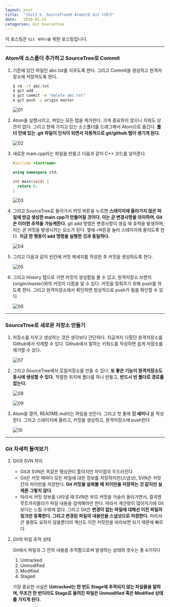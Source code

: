```yaml
---
layout: post
title:  "[Git] 5. SourceTree와 Atom으로 Git 다루기"
date:   2020-02-23
categories: Git SourceTree
---
```

이 포스팅은 `Git 세미나를` 위한 포스팅입니다.

---
### Atom에 소스폴더 추가하고 SourceTree로 Commit

1. 기존에 있던 파일인 abc.txt를 지우도록 한다. 그리고 Commit을 생성하고 원격저장소에 저장하도록 한다.


    ```bash
    $ rm -rf abc.txt
    $ git add .
    $ git commit -m "delete abc.txt"
    $ git push -u origin master
    ```


    ![01](https://drive.google.com/uc?id=18OOR63X6IuqfT1MfkhDJkbp-Z_f9iMba)


2. Atom을 실행시키고, 켜있는 모든 탭을 제거한다. 크게 중요하지 않으니 지워도 상관이 없다. 그리고 현재 가지고 있는 소스폴더를 드래그해서 Atom으로 옮긴다. __폴더 안에 있는 .git 파일이 인식이 되면서 자동적으로 git/github 탭이 생기게 된다.__


    ![02](https://drive.google.com/uc?id=1r87YCHS30H1lRWtkvya2-GbtJPNQN1xE)


3. 새로운 main.cpp라는 파일을 만들고 다음과 같이 C++ 코드를 넣어준다.


    ```cpp
    #include <iostream>

    using namespace std;

    int main(void) {
      return 0;
    }
    ```


    ![03](https://drive.google.com/uc?id=1kWJemNNYaNMTeX-4ZjF4CWGzX3hjaDnP)


4. 그리고 SourceTree로 돌아가서 커밋 버튼을 누르면 __스테이지에 올라가지 않은 파일에 방금 생성한 main.cpp가 만들어질 것이다. 이는 곧 변경사항을 의미하며, Git은 이러한 추적을 가능케한다.__ git add 명령은 변경사항이 생길 때 효력을 발생하며, 이는 곧 커밋을 발생시키는 요소가 된다. 옆에 `+`버튼을 눌러 스테이지에 올리도록 한다. __지금 한 행동이 add 명령을 실행한 것과 동일하다.__


    ![04](https://drive.google.com/uc?id=1B6E9sSalpVib7EbTTWSzrHSEkCKkW7Ms)


5. 그리고 다음과 같이 빈칸에 커밋 메세지를 작성한 후 커밋을 생성하도록 한다.


    ![05](https://drive.google.com/uc?id=1bnxnZB8xy5oVguu6JpIRwZ7OC86r7HcQ)


6. 그리고 History 탭으로 가면 커밋이 생성함을 볼 수 있고, 원격저장소 브랜치(origin/master)와의 커밋이 다름을 알 수 있다. 커밋을 맞춰주기 위해 push를 하도록 한다. 그리고 원격저장소에서 확인하면 정상적으로 push가 됨을 확인할 수 있다


    ![06](https://drive.google.com/uc?id=17_t9tPF5G8VDJZj5buj-umvW9ZPIBQAx)


---
### SourceTree로 새로운 저장소 만들기

1. 저장소를 지우고 생성하는 것은 생각보다 간단하다. 지금까지 다뤘던 원격저장소를 Github에서 삭제할 수 있다. Github에서 말하는 키워드를 작성하면 쉽게 저장소를 제거할 수 있다.


    ![07](https://drive.google.com/uc?id=1Xi7NvBRT6rU3DoiNwoUxeoIc6ujet40x)


2. 그리고 SourceTree에서 로컬저장소를 만들 수 있다. __또 좋은 기능이 원격저장소도 동시에 생성할 수 있다.__ 적절한 위치에 폴더를 하나 만들고, __반드시 빈 폴더로 경로를 잡는다.__


    ![08](https://drive.google.com/uc?id=19_JwjNO2FKvxaSIi6wBL_UM2ZsZk06N4)


    ![09](https://drive.google.com/uc?id=1Sa3uotn62RNq7bx-3xLig9GsYYIxUn70)


3. Atom을 열어, README.md라는 파일을 만든다. 그리고 첫 줄에 __깃 세미나__ 을 작성한다. 그리고 스테이지에 올리고, 커밋을 생성하고, 원격저장소에 push한다


    ![10](https://drive.google.com/uc?id=1bFY_6UrMfmtQZU2hIanYqVJB0Z0EsPE4)


---
### Git 자세히 들여보기

1. Git과 SVN 차이

    - Git과 SVN은 똑같은 형상관리 툴이지만 차이점이 두드러진다.
    - Git은 커밋 때마다 모든 파일에 대한 정보를 저장하지만(스냅샷), SVN은 커밋 간의 차이만을 저장한다. __Git 커밋을 살펴볼 때 차이만을 저장하는 것 같지만 실제론 그렇지 않다.__
    - 따라서 커밋 정보를 나타낼 때 SVN은 부모 커밋을 거슬러 올라가면서, 결국엔 루트까지올라가 파일 내용을 검색해야만 한다. 따라서 계산량이 많아지기에 Git보다는 느릴 수밖에 없다. 그리고 Git은 __변경이 없는 파일에 대해선 이전 파일의 링크만 등록한다. 그리고 변경된 파일의 내용만을 스냅샷으로 저장한다.__ 따라서 큰 용량도 요하지 않을뿐더러 계산도 이전 커밋만을 바라보면 되기 때문에 빠르다.


2. Git의 파일 추적 상태

    Git에서 파일과 그 안의 내용을 추적함으로써 발생하는 상태의 갯수는 총 4가지다

    1. Untracked
    2. Unmodified
    3. Modified
    4. Staged

    가장 중요한 사실은 __Untracked는 한 번도 Stage에 추적되지 않는 파일들을 말하며, 무조건 한 번이라도 Stage로 올려진 파일은 Unmodified 혹은 Modified 상태를 가지게 된다.__
